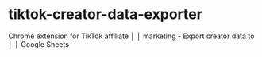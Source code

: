 # tiktok-creator-data-exporter
Chrome extension for TikTok affiliate   │ │ marketing - Export creator data to      │ │ Google Sheets
